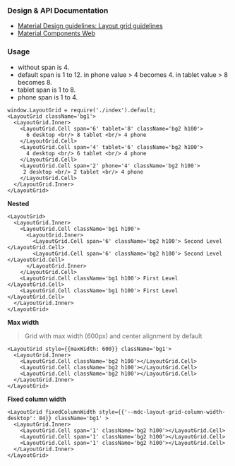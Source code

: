 ### Design & API Documentation

- [Material Design guidelines: Layout grid guidelines](https://material.io/guidelines/layout/responsive-ui.html#responsive-ui-grid)
- [Material Components Web](https://material.io/components/web/catalog/layout-grids/)

### Usage

- without span is 4.
- default span is 1 to 12. in phone value > 4 becomes 4. in tablet value > 8 becomes 8.
- tablet span is 1 to 8.
- phone span is 1 to 4.

```
window.LayoutGrid = require('./index').default;
<LayoutGrid className='bg1'>
  <LayoutGrid.Inner>
    <LayoutGrid.Cell span='6' tablet='8' className='bg2 h100'>
      6 desktop <br/> 8 tablet <br/> 4 phone
    </LayoutGrid.Cell>
    <LayoutGrid.Cell span='4' tablet='6' className='bg2 h100'>
      4 desktop <br/> 6 tablet <br/> 4 phone
    </LayoutGrid.Cell>
    <LayoutGrid.Cell span='2' phone='4' className='bg2 h100'>
     2 desktop <br/> 2 tablet <br/> 4 phone
    </LayoutGrid.Cell>
  </LayoutGrid.Inner>
</LayoutGrid>
```

**Nested**

```
<LayoutGrid>
  <LayoutGrid.Inner>
    <LayoutGrid.Cell className='bg1 h100'>
      <LayoutGrid.Inner>
        <LayoutGrid.Cell span='6' className='bg2 h100'> Second Level </LayoutGrid.Cell>
        <LayoutGrid.Cell span='6' className='bg2 h100'> Second Level </LayoutGrid.Cell>
      </LayoutGrid.Inner>
    </LayoutGrid.Cell>
    <LayoutGrid.Cell className='bg1 h100'> First Level </LayoutGrid.Cell>
    <LayoutGrid.Cell className='bg1 h100'> First Level </LayoutGrid.Cell>
  </LayoutGrid.Inner>
</LayoutGrid>
```

**Max width**
> Grid with max width (600px) and center alignment by default

```
<LayoutGrid style={{maxWidth: 600}} className='bg1'>
  <LayoutGrid.Inner>
    <LayoutGrid.Cell className='bg2 h100'></LayoutGrid.Cell>
    <LayoutGrid.Cell className='bg2 h100'></LayoutGrid.Cell>
    <LayoutGrid.Cell className='bg2 h100'></LayoutGrid.Cell>
  </LayoutGrid.Inner>
</LayoutGrid>
```

**Fixed column width**

```
<LayoutGrid fixedColumnWidth style={{'--mdc-layout-grid-column-width-desktop': 84}} className='bg1' >
  <LayoutGrid.Inner>
    <LayoutGrid.Cell span='1' className='bg2 h100'></LayoutGrid.Cell>
    <LayoutGrid.Cell span='1' className='bg2 h100'></LayoutGrid.Cell>
    <LayoutGrid.Cell span='1' className='bg2 h100'></LayoutGrid.Cell>
  </LayoutGrid.Inner>
</LayoutGrid>
```

